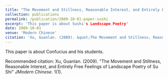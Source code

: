```yaml
---
title: "The Movement and Stillness, Reasonable Interest, and Entirely Free Feelings of Landscape Poetry of Su Shi"
collection: publications
permalink: /publication/2009-10-01-paper-sushi
excerpt: 'This paper is about Sushi's Landscape Poetry'
date: 2009-10-01
venue: 'Modern Chinese'
citation: 'Xu, Guanlan. (2009). &quot;The Movement and Stillness, Reasonable Interest, and Entirely Free Feelings of Landscape Poetry of Su Shi. &quot; <i>Modern Chinese</i>. 1(1).'
---
```



This paper is about Confucius and his students.

Recommended citation: Xu, Guanlan. (2009). "The Movement and Stillness, Reasonable Interest, and Entirely Free Feelings of Landscape Poetry of Su Shi" <i>JModern Chinese</i>. 1(1).